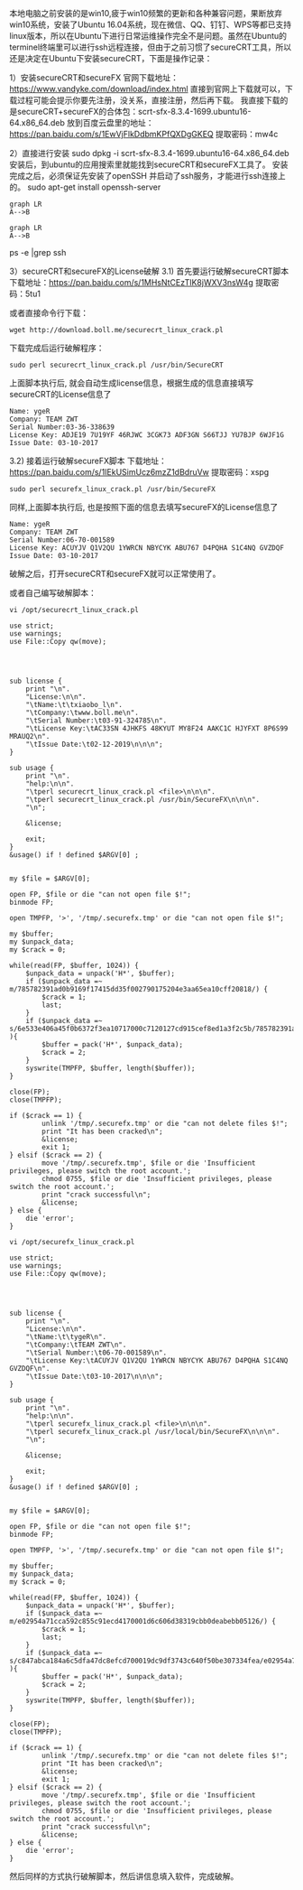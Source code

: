  

本地电脑之前安装的是win10,疲于win10频繁的更新和各种兼容问题，果断放弃win10系统，安装了Ubuntu 16.04系统，现在微信、QQ、钉钉、WPS等都已支持linux版本，所以在Ubuntu下进行日常运维操作完全不是问题。虽然在Ubuntu的terminel终端里可以进行ssh远程连接，但由于之前习惯了secureCRT工具，所以还是决定在Ubuntu下安装secureCRT，下面是操作记录：

1）安装secureCRT和secureFX
官网下载地址：https://www.vandyke.com/download/index.html 
直接到官网上下载就可以，下载过程可能会提示你要先注册，没关系，直接注册，然后再下载。 
我直接下载的是secureCRT+secureFX的合体包：scrt-sfx-8.3.4-1699.ubuntu16-64.x86_64.deb
放到百度云盘里的地址：https://pan.baidu.com/s/1EwVjFlkDdbmKPfQXDgGKEQ
提取密码：mw4c

2）直接进行安装
sudo dpkg -i scrt-sfx-8.3.4-1699.ubuntu16-64.x86_64.deb
安装后，到ubuntu的应用搜索里就能找到secureCRT和secureFX工具了。
安装完成之后，必须保证先安装了openSSH 并启动了ssh服务，才能进行ssh连接上的。 
sudo apt-get install openssh-server

```
graph LR
A-->B
```

```
graph LR
A-->B
```

ps -e |grep ssh

3）secureCRT和secureFX的License破解
3.1) 首先要运行破解secureCRT脚本
下载地址：https://pan.baidu.com/s/1MHsNtCEzTlK8jWXV3nsW4g
提取密码：5tu1

或者直接命令行下载：

    wget http://download.boll.me/securecrt_linux_crack.pl

下载完成后运行破解程序：

    sudo perl securecrt_linux_crack.pl /usr/bin/SecureCRT
    
上面脚本执行后, 就会自动生成license信息，根据生成的信息直接填写secureCRT的License信息了

```
Name: ygeR
Company: TEAM ZWT
Serial Number:03-36-338639
License Key: ADJE19 7U19YF 46RJWC 3CGK73 ADF3GN S66TJJ YU7BJP 6WJF1G
Issue Date: 03-10-2017
```

3.2) 接着运行破解secureFX脚本
下载地址：https://pan.baidu.com/s/1IEkUSimUcz6mzZ1dBdruVw
提取密码：xspg

    sudo perl securefx_linux_crack.pl /usr/bin/SecureFX
同样,上面脚本执行后, 也是按照下面的信息去填写secureFX的License信息了
```
Name: ygeR
Company: TEAM ZWT
Serial Number:06-70-001589
License Key: ACUYJV Q1V2QU 1YWRCN NBYCYK ABU767 D4PQHA S1C4NQ GVZDQF
Issue Date: 03-10-2017
```

破解之后，打开secureCRT和secureFX就可以正常使用了。




或者自己编写破解脚本：

    vi /opt/securecrt_linux_crack.pl

```    
use strict;
use warnings;
use File::Copy qw(move);




sub license {
	print "\n".
	"License:\n\n".
	"\tName:\t\txiaobo_l\n".
	"\tCompany:\twww.boll.me\n".
	"\tSerial Number:\t03-91-324785\n".
	"\tLicense Key:\tAC33SN 4JHKFS 48KYUT MY8F24 AAKC1C HJYFXT 8P6S99 MRAUQ2\n".
	"\tIssue Date:\t02-12-2019\n\n\n";
}

sub usage {
    print "\n".
	"help:\n\n".
	"\tperl securecrt_linux_crack.pl <file>\n\n\n".
	"\tperl securecrt_linux_crack.pl /usr/bin/SecureFX\n\n\n".
    "\n";
	
	&license;

    exit;
}
&usage() if ! defined $ARGV[0] ;


my $file = $ARGV[0];

open FP, $file or die "can not open file $!";
binmode FP;

open TMPFP, '>', '/tmp/.securefx.tmp' or die "can not open file $!";

my $buffer;
my $unpack_data;
my $crack = 0;

while(read(FP, $buffer, 1024)) {
	$unpack_data = unpack('H*', $buffer);
	if ($unpack_data =~ m/785782391ad0b9169f17415dd35f002790175204e3aa65ea10cff20818/) {
		$crack = 1;
		last;
	}
	if ($unpack_data =~ s/6e533e406a45f0b6372f3ea10717000c7120127cd915cef8ed1a3f2c5b/785782391ad0b9169f17415dd35f002790175204e3aa65ea10cff20818/ ){
		$buffer = pack('H*', $unpack_data);
		$crack = 2;
	}
	syswrite(TMPFP, $buffer, length($buffer));
}

close(FP);
close(TMPFP);

if ($crack == 1) {
		unlink '/tmp/.securefx.tmp' or die "can not delete files $!";
		print "It has been cracked\n";
		&license;
		exit 1;
} elsif ($crack == 2) {
		move '/tmp/.securefx.tmp', $file or die 'Insufficient privileges, please switch the root account.';
		chmod 0755, $file or die 'Insufficient privileges, please switch the root account.';
		print "crack successful\n";
		&license;
} else {
	die 'error';
}
```


    vi /opt/securefx_linux_crack.pl
    
```
use strict;
use warnings;
use File::Copy qw(move);




sub license {
	print "\n".
	"License:\n\n".
	"\tName:\t\tygeR\n".
	"\tCompany:\tTEAM ZWT\n".
	"\tSerial Number:\t06-70-001589\n".
	"\tLicense Key:\tACUYJV Q1V2QU 1YWRCN NBYCYK ABU767 D4PQHA S1C4NQ GVZDQF\n".
	"\tIssue Date:\t03-10-2017\n\n\n";
}

sub usage {
    print "\n".
	"help:\n\n".
	"\tperl securefx_linux_crack.pl <file>\n\n\n".
	"\tperl securefx_linux_crack.pl /usr/local/bin/SecureFX\n\n\n".
    "\n";
	
	&license;

    exit;
}
&usage() if ! defined $ARGV[0] ;


my $file = $ARGV[0];

open FP, $file or die "can not open file $!";
binmode FP;

open TMPFP, '>', '/tmp/.securefx.tmp' or die "can not open file $!";

my $buffer;
my $unpack_data;
my $crack = 0;

while(read(FP, $buffer, 1024)) {
	$unpack_data = unpack('H*', $buffer);
	if ($unpack_data =~ m/e02954a71cca592c855c91ecd4170001d6c606d38319cbb0deabebb05126/) {
		$crack = 1;
		last;
	}
	if ($unpack_data =~ s/c847abca184a6c5dfa47dc8efcd700019dc9df3743c640f50be307334fea/e02954a71cca592c855c91ecd4170001d6c606d38319cbb0deabebb05126/ ){
		$buffer = pack('H*', $unpack_data);
		$crack = 2;
	}
	syswrite(TMPFP, $buffer, length($buffer));
}

close(FP);
close(TMPFP);

if ($crack == 1) {
		unlink '/tmp/.securefx.tmp' or die "can not delete files $!";
		print "It has been cracked\n";
		&license;
		exit 1;
} elsif ($crack == 2) {
		move '/tmp/.securefx.tmp', $file or die 'Insufficient privileges, please switch the root account.';
		chmod 0755, $file or die 'Insufficient privileges, please switch the root account.';
		print "crack successful\n";
		&license;
} else {
	die 'error';
}
```


然后同样的方式执行破解脚本，然后讲信息填入软件，完成破解。